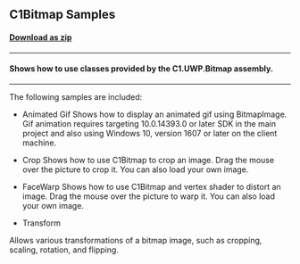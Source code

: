 ## C1Bitmap Samples
#### [Download as zip](https://downgit.github.io/#/home?url=https://github.com/GrapeCity/ComponentOne-UWP-Samples/tree/master/\C1.UWP.Bitmap\CS\BitmapSamples)
____
#### Shows how to use classes provided by the C1.UWP.Bitmap assembly.
____
The following samples are included:


* Animated Gif
Shows how to display an animated gif using BitmapImage.
Gif animation requires targeting 10.0.14393.0 or later SDK in the main project
and also using Windows 10, version 1607 or later on the client machine.


* Crop
Shows how to use C1Bitmap to crop an image.
Drag the mouse over the picture to crop it. You can also load your own image.


* FaceWarp
Shows how to use C1Bitmap and vertex shader to distort an image.
Drag the mouse over the picture to warp it. You can also load your own image.


* Transform

Allows various transformations of a bitmap image, such as cropping,
scaling, rotation, and flipping.
